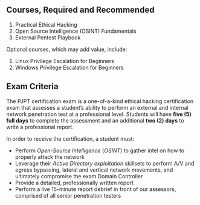 
## Courses, Required and Recommended

1. Practical Ethical Hacking
2. Open Source Intelligence (OSINT) Fundamentals
3. External Pentest Playbook

Optional courses, which may add value, include:

1. Linux Privilege Escalation for Beginners
2. Windows Privilege Escalation for Beginners

## Exam Criteria

The PJPT certification exam is a one-of-a-kind ethical hacking certification exam that assesses a student’s ability to perform an external and internal network penetration test at a professional level. Students will have **five (5) full days** to complete the assessment and an additional **two (2) days** to write a professional report.

In order to receive the certification, a student must:

- Perform *Open-Source Intelligence* (*OSINT*) to gather intel on how to properly attack the network
- Leverage their *Active Directory exploitation* skillsets to perform A/V and egress bypassing, lateral and vertical network movements, and ultimately compromise the exam Domain Controller
- Provide a detailed, professionally written report
- Perform a live 15-minute report debrief in front of our assessors, comprised of all senior penetration testers
